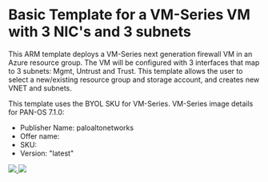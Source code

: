 # Basic Template for a VM-Series VM with 3 NIC's and 3 subnets

This ARM template deploys a VM-Series next generation firewall VM in an Azure resource group. The VM will be configured with 3 interfaces that map to 3 subnets: Mgmt, Untrust and Trust. This template allows the user to select a new/existing resource group and storage account, and creates new VNET and subnets.  

This template uses the BYOL SKU for VM-Series. VM-Series image details for PAN-OS 7.1.0:
* Publisher Name: paloaltonetworks
* Offer name:
* SKU:
* Version: "latest"

<a href="https://portal.azure.com/#create/Microsoft.Template/uri/https%3a%2f%2fraw.githubusercontent.com%2fPaloAltoNetworks%2fazure%2fmaster%2fbasic-template1-byol%2fCreateUiDefinition.json%3ftoken%3dAJHjA_JvAm6B2B4zGArVKJdUVv56oJQjks5W8bBpwA%253D%253D" target="_blank">
    <img src="http://azuredeploy.net/deploybutton.png"/>
</a>

<img src="https://raw.githubusercontent.com/PaloAltoNetworks/azure/master/basic-template1-byol/AzureViz-SimpleTemplate.png?token=AJHjA6G2-C-LErmMPUsthVVEhReBe4H_ks5W9xw7wA%3D%3D"/>